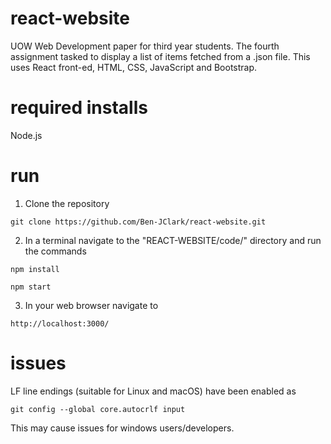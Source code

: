 # react-website
UOW Web Development paper for third year students. The fourth assignment tasked to display a list of items fetched from a .json file. This uses React front-ed, HTML, CSS, JavaScript and Bootstrap.

# required installs
Node.js

# run
1. Clone the repository
```
git clone https://github.com/Ben-JClark/react-website.git
```
2. In a terminal navigate to the "REACT-WEBSITE/code/" directory and run the commands
```
npm install
```
```
npm start
```
3. In your web browser navigate to 
```
http://localhost:3000/
```
# issues
LF line endings (suitable for Linux and macOS) have been enabled as
```
git config --global core.autocrlf input
```
This may cause issues for windows users/developers.